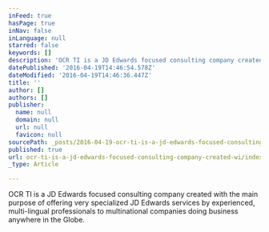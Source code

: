 ```yaml
---
inFeed: true
hasPage: true
inNav: false
inLanguage: null
starred: false
keywords: []
description: 'OCR TI is a JD Edwards focused consulting company created with the main purpose of offering very specialized JD Edwards services by experienced, multi-lingual professionals to multinational companies doing business anywhere in the Globe. '
datePublished: '2016-04-19T14:46:54.578Z'
dateModified: '2016-04-19T14:46:36.447Z'
title: ''
author: []
authors: []
publisher:
  name: null
  domain: null
  url: null
  favicon: null
sourcePath: _posts/2016-04-19-ocr-ti-is-a-jd-edwards-focused-consulting-company-created-wi.md
published: true
url: ocr-ti-is-a-jd-edwards-focused-consulting-company-created-wi/index.html
_type: Article

---
```

OCR TI is a JD Edwards focused consulting company created with the main purpose of offering very specialized JD Edwards services by experienced, multi-lingual professionals to multinational companies doing business anywhere in the Globe.